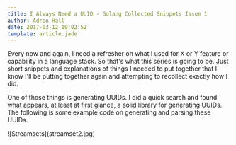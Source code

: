 ```yaml
---
title: I Always Need a UUID - Golang Collected Snippets Issue 1
author: Adron Hall
date: 2017-03-12 19:02:52
template: article.jade
---
```

Every now and again, I need a refresher on what I used for X or Y feature or capability in a language stack. So that's what this series is going to be. Just short snippets and explanations of things I needed to put together that I know I'll be putting together again and attempting to recollect exactly how I did.

One of those things is generating UUIDs. I did a quick search and found what appears, at least at first glance, a solid library for generating UUIDs. The following is some example code on generating and parsing these UUIDs.

<span class="more"></span>



<div class="image float-right">
    ![Streamsets](streamset2.jpg)
</div>
